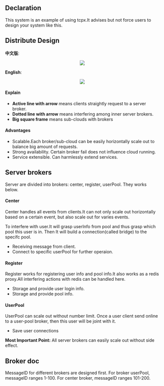 ## Declaration
This system is an example of using tcpx.It advises but not force users to design your system like this.

## Distribute Design

**中文版**:

<p align="center">
    <a href="https://user-images.githubusercontent.com/36189053/67370908-1eb7fe00-f5ae-11e9-8d7a-69e1075afbfe.png"><img src="https://user-images.githubusercontent.com/36189053/67370908-1eb7fe00-f5ae-11e9-8d7a-69e1075afbfe.png"></a>
</p>

**English**:

<p align="center">
    <a href="https://user-images.githubusercontent.com/36189053/67372543-a56dda80-f5b0-11e9-915f-2abea11f39c2.png"><img src="https://user-images.githubusercontent.com/36189053/67372543-a56dda80-f5b0-11e9-915f-2abea11f39c2.png"></a>
</p>

#### Explain
- **Active line with arrow** means clients straightly request to a server broker.
- **Dotted line with arrow** means interfering among inner server brokers.
- **Big square frame** means sub-clouds with brokers

#### Advantages
- Scalable.Each broker/sub-cloud can be easily horizontally scale out to balance big amount of requests.
- Strong availability. Certain broker fail does not influence cloud running.
- Service extensible. Can harmlessly extend services.

## Server brokers
Server are divided into brokers: center, register, userPool. They works below.

#### Center
Center handles all events from clients.It can not only scale out horizontally based on a certain event, but also scale out for varies events.

To interfere with user.It will grasp userInfo from pool and thus grasp which pool this user is in. Then It will build a connection(called bridge) to the specifc pool.

- Receiving message from client.
- Connect to specific userPool for further operaion.

#### Register
Register works for registering user info and pool info.It also works as a redis proxy.All interfering actions with redis can be handled here.

- Storage and provide user login info.
- Storage and provide pool info.

#### UserPool
UserPool can scale out without number limit. Once a user client send online to a user-pool broker, then this user will be joint with it.

- Save user connections

**Most Important Point:**
All server brokers can easily scale out without side effect.

## Broker doc
MessageID for different brokers are designed first. For broker userPool, messageID ranges 1-100. For center broker, messageID ranges 101-200.


